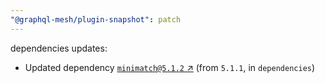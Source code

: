 ```yaml
---
"@graphql-mesh/plugin-snapshot": patch
---
```

dependencies updates:
  - Updated dependency [`minimatch@5.1.2` ↗︎](https://www.npmjs.com/package/minimatch/v/5.1.2) (from `5.1.1`, in `dependencies`)
